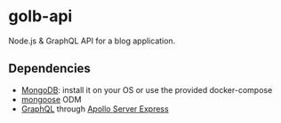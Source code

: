 # golb-api
Node.js &amp; GraphQL API for a blog application.

## Dependencies

- [MongoDB](https://www.mongodb.com/fr): install it on your OS or use the provided docker-compose
- [mongoose](https://mongoosejs.com/) ODM
- [GraphQL](https://graphql.org/) through [Apollo Server Express](https://www.apollographql.com/docs/apollo-server/v1/servers/express/)
